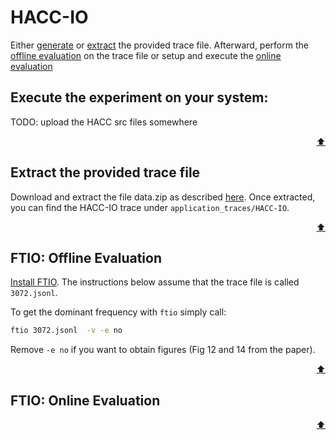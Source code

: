 # HACC-IO

Either [generate](#execute-the-experiment-on-your-system) or [extract](#extract-the-provided-trace-file) the provided trace file.
Afterward, perform the [offline evaluation](#ftio-offline-evaluation) on the trace file or setup and execute the [online evaluation]()


## Execute the experiment on your system:
TODO: upload the HACC src files somewhere

<p align="right"><a href="#hacc-io">⬆</a></p>


## Extract the provided trace file
Download and extract the file data.zip as described [here](/artifacts/capturing_periodic_io_using_frequency_techniques/README.md#extracting-the-data-set).
Once extracted, you can find the HACC-IO trace under `application_traces/HACC-IO`.

<p align="right"><a href="#hacc-io">⬆</a></p>


## FTIO: Offline Evaluation 
[Install FTIO](https://github.com/tuda-parallel/FTIO#installation).
The instructions below assume that the trace file is called `3072.jsonl`.

To get the dominant frequency with `ftio` simply call:
```sh
ftio 3072.jsonl  -v -e no  
```
Remove `-e no` if you want to obtain figures (Fig 12 and 14 from the paper).


<p align="right"><a href="#hacc-io">⬆</a></p>


## FTIO: Online Evaluation

<p align="right"><a href="#ior">⬆</a></p>
